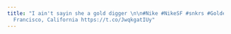 ```yaml
---
title: "I ain't sayin she a gold digger \n\n#Nike #NikeSF #snkrs #GoldenAir @ San
  Francisco, California https://t.co/JwqkgatIUy"
---
```


